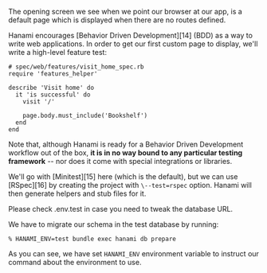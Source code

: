 The opening screen we see when we point our browser at our app, is a default page which is displayed when there are no routes defined.

Hanami encourages [Behavior Driven Development][14] (BDD) as a way to write web applications. In order to get our first custom page to display, we'll write a high-level feature test:
    
    
    # spec/web/features/visit_home_spec.rb
    require 'features_helper'
    
    describe 'Visit home' do
      it 'is successful' do
        visit '/'
    
        page.body.must_include('Bookshelf')
      end
    end
    

Note that, although Hanami is ready for a Behavior Driven Development workflow out of the box, **it is in no way bound to any particular testing framework** \-- nor does it come with special integrations or libraries.

We'll go with [Minitest][15] here (which is the default), but we can use [RSpec][16] by creating the project with `\--test=rspec` option. Hanami will then generate helpers and stub files for it.

Please check .env.test in case you need to tweak the database URL. 

We have to migrate our schema in the test database by running:
    
    
    % HANAMI_ENV=test bundle exec hanami db prepare
    

As you can see, we have set `HANAMI_ENV` environment variable to instruct our command about the environment to use.
